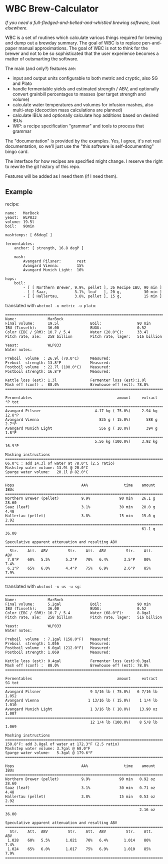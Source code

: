WBC Brew-Calculator
===================

_If you need a full-fledged-and-belled-and-whistled brewing software,
look elsewhere._

WBC is a set of routines which calculate various things required for
brewing and dump out a brewday summary.  The goal of WBC is to replace
pen-and-paper manual approximations.  The goal of WBC is not to think
for the brewer and not to be so sophisticated that the user experience
becomes a matter of outsmarting the software.

The main (and only?) features are:

  * input and output units configurable to both metric and cryptic,
    also SG and Plato
  * handle fermentable yields and estimated strength / ABV, and
    optionally convert grainbill percentages to masses (per target
    strength and volume)
  * calculate water temperatures and volumes for infusion mashes,
    also multi-step (decoction mass calculations are planned)
  * calculate IBUs and optionally calculate hop additions based on
    desired IBUs
  * WIP: a recipe specification "grammar" and tools to process
    that grammar

The "documentation" is provided by the examples.  Yes, I agree,
it's not real documentation, so we'll just use the "this software is
self-documenting" bingo card.

The interface for how recipes are specified might change.  I reserve
the right to rewrite the git history of this repo.

Features will be added as I need them (if I need them).

Example
-------
<!-- BEGIN EXAMPLE -->
recipe:
```
name:   MarBock
yeast:  WLP833
volume: 19.5l
boil:   90min

mashtemps: [ 66degC ]

fermentables:
    anchor: [ strength, 16.8 degP ]

    mash:
        Avangard Pilsner:       rest
        Avangard Vienna:        15%
        Avangard Munich Light:  10%

hops:
    boil:
        - [ [ Northern Brewer, 9.9%, pellet ], 36 Recipe IBU, 90 min ]
        - [ [ Saaz,            3.1%, leaf   ], 20 g,          30 min ]
        - [ [ Hallertau,       3.8%, pellet ], 15 g,          15 min ]
```
translated with `wbctool -u metric -u plato`:
```
==============================================================================
Name:              MarBock
Final volume:      19.5l              Boil:                90 min             
IBU (Tinseth):     36.00              BUGU:                0.52               
Color (EBC / SRM): 10.7 / 5.4         Water (20.0°C):      33.4l              
Pitch rate, ale:   258 billion        Pitch rate, lager:   516 billion        

Yeast:             WLP833
Water notes:       

Preboil  volume  : 26.9l (70.0°C)     Measured:                               
Preboil  strength: 13.8°P             Measured:                               
Postboil volume  : 22.7l (100.0°C)    Measured:                               
Postboil strength: 16.8°P             Measured:                               

Kettle loss (est): 1.3l               Fermenter loss (est):1.0l               
Mash eff (conf) :  88.0%              Brewhouse eff (est): 78.8%              
==============================================================================

Fermentables                                      amount     extract  °P tot
==============================================================================
Avangard Pilsner                        4.17 kg ( 75.0%)     2.94 kg  12.8°P
Avangard Vienna                           835 g ( 15.0%)       588 g   2.7°P
Avangard Munich Light                     556 g ( 10.0%)       394 g   1.8°P
==============================================================================
                                        5.56 kg (100.0%)     3.92 kg  16.9°P

Mashing instructions
==============================================================================
66.0°C : add 14.3l of water at 78.0°C (2.5 ratio)
Mashstep water volume: 13.9l @ 20.0°C
Sparge water volume:   20.1l @ 82.0°C
==============================================================================

Hops                              AA%                time    amount     IBUs
==============================================================================
Northern Brewer (pellet)          9.9%             90 min    26.1 g    28.60
Saaz (leaf)                       3.1%             30 min    20.0 g     4.48
Hallertau (pellet)                3.8%             15 min    15.0 g     2.92
==============================================================================
                                                             61.1 g    36.00

Speculative apparent attenuation and resulting ABV
==============================================================================
  Str.    Att.  ABV         Str.    Att.  ABV         Str.    Att.  ABV       
 7.0°P    60%   5.5%       5.2°P    70%   6.4%       3.5°P    80%   7.4%      
 6.1°P    65%   6.0%       4.4°P    75%   6.9%       2.6°P    85%   7.9%      
==============================================================================

```

translated with `wbctool -u us -u sg`:
```
==============================================================================
Name:              MarBock
Final volume:      5.2gal             Boil:                90 min             
IBU (Tinseth):     36.00              BUGU:                0.52               
Color (EBC / SRM): 10.7 / 5.4         Water (68.0°F):      8.8gal             
Pitch rate, ale:   258 billion        Pitch rate, lager:   516 billion        

Yeast:             WLP833
Water notes:       

Preboil  volume  : 7.1gal (158.0°F)   Measured:                               
Preboil  strength: 1.056              Measured:                               
Postboil volume  : 6.0gal (212.0°F)   Measured:                               
Postboil strength: 1.069              Measured:                               

Kettle loss (est): 0.4gal             Fermenter loss (est):0.3gal             
Mash eff (conf) :  88.0%              Brewhouse eff (est): 78.8%              
==============================================================================

Fermentables                                      amount     extract  SG tot
==============================================================================
Avangard Pilsner                      9 3/16 lb ( 75.0%)   6 7/16 lb   1.052
Avangard Vienna                      1 13/16 lb ( 15.0%)    1 1/4 lb   1.010
Avangard Munich Light                 1 3/16 lb ( 10.0%)    13.90 oz   1.007
==============================================================================
                                      12 1/4 lb (100.0%)    8 5/8 lb   1.069

Mashing instructions
==============================================================================
150.8°F: add 3.8gal of water at 172.3°F (2.5 ratio)
Mashstep water volume: 3.7gal @ 68.0°F
Sparge water volume:   5.3gal @ 179.6°F
==============================================================================

Hops                              AA%                time    amount     IBUs
==============================================================================
Northern Brewer (pellet)          9.9%             90 min   0.92 oz    28.60
Saaz (leaf)                       3.1%             30 min   0.71 oz     4.48
Hallertau (pellet)                3.8%             15 min   0.53 oz     2.92
==============================================================================
                                                            2.16 oz    36.00

Speculative apparent attenuation and resulting ABV
==============================================================================
  Str.    Att.  ABV         Str.    Att.  ABV         Str.    Att.  ABV       
 1.028    60%   5.5%       1.021    70%   6.4%       1.014    80%   7.4%      
 1.024    65%   6.0%       1.017    75%   6.9%       1.010    85%   7.9%      
==============================================================================

```
